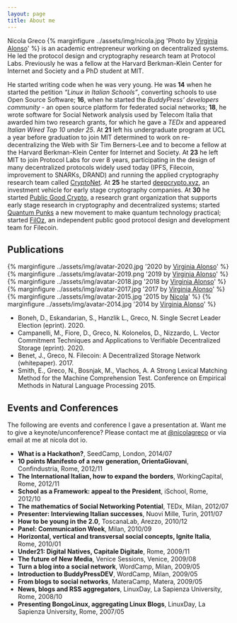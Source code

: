 ```yaml
---
layout: page
title: About me
---
```


Nicola Greco
{% marginfigure ../assets/img/nicola.jpg 'Photo by [Virginia Alonso](http://virginialonso.com)' %}
is an academic entrepreneur working on decentralized systems. He led the protocol design and cryptography research team at Protocol Labs. Previously he was a fellow at the Harvard Berkman-Klein Center for Internet and Society and a PhD student at MIT.

He started writing code when he was very young. He was __14__ when he started the petition _“Linux in Italian Schools”_, converting schools to use Open Source Software; __16__, when he started the _BuddyPress’ developers community_ - an open source platform for federated social networks; __18__, he wrote software for Social Network analysis used by Telecom Italia that awarded him two research grants, for which he gave a *TEDx* and appeared *Italian Wired Top 10 under 25*. At __21__ left his undergraduate program at UCL a year before graduation to join MIT determined to work on re-decentralizing the Web with Sir Tim Berners-Lee and to become a fellow at the Harvard Berkman-Klein Center for Internet and Society. At __23__ he left MIT to join Protocol Labs for over 8 years, participating in the design of many decentralized protocols widely used today (IPFS, Filecoin, improvement to SNARKs, DRAND) and running the applied cryptography research team called [CryptoNet](https://cryptonet.org). At __25__ he started [deepcrypto.xyz](https://deepcrypto.xyz), an investment vehicle for early stage cryptography companies. At __30__ he started [Public Good Crypto](https://publicgoodcrypto.org), a research grant organization that supports early stage research in cryptography and decentralized systems; started [Quantum Punks](https://quantumpunks.org) a new movement to make quantum technology practical; started [FilOz](https://filoz.org), an independent public good protocol design and development team for Filecoin.


## Publications
{% marginfigure ../assets/img/avatar-2020.jpg '2020 by [Virginia Alonso](http://virginialonso.com)' %}
{% marginfigure ../assets/img/avatar-2019.png '2019 by [Virginia Alonso](http://virginialonso.com)' %}
{% marginfigure ../assets/img/avatar-2018.jpg '2018 by [Virginia Alonso](http://virginialonso.com)' %}
{% marginfigure ../assets/img/avatar-2017.jpg '2017 by [Virginia Alonso](http://virginialonso.com)' %}
{% marginfigure ../assets/img/avatar-2015.jpg '2015 by [Nicola](http://nicola.io)' %}
{% marginfigure ../assets/img/avatar-2014.jpg '2014 by [Virginia Alonso](http://virginialonso.com)' %}

- Boneh, D., Eskandarian, S., Hanzlik L., Greco, N. Single Secret Leader Election (eprint). 2020.
- Campanelli, M., Fiore, D., Greco, N. Kolonelos, D., Nizzardo, L. Vector Commitment Techniques and Applications to Verifiable Decentralized Storage  (eprint). 2020.
- Benet, J., Greco, N. Filecoin: A Decentralized Storage Network (whitepaper). 2017.
- Smith, E., Greco, N., Bosnjak, M., Vlachos, A. A Strong Lexical Matching Method for the Machine Comprehension Test. Conference on Empirical Methods in Natural Language Processing 2015.

## Events and Conferences

The following are events and conference I gave a presentation at. Want me to give a keynote/unconference? Please contact me at [@nicolagreco](http://twitter.com/nicolagreco) or via email at me at nicola dot io.

- __What is a Hackathon?__, SeedCamp, London, 2014/07
- __10 points Manifesto of a new generation, OrientaGiovani__, Confindustria, Rome, 2012/11
- __The International Italian, how to expand the borders__, WorkingCapital, Rome, 2012/11
- __School as a Framework: appeal to the President__, iSchool, Rome, 2012/10
- __The mathematics of Social Networking Potential__, TEDx, Milan, 2012/07
- __Presenter: Interviewing Italian successes__, Nuovi Mille, Turin, 2011/07
- __How to be young in the 2.0__, ToscanaLab, Arezzo, 2010/12
- __Panel: Communication Week__, Milan, 2010/09
- __Horizontal, vertical and transversal social concepts, Ignite Italia__, Rome, 2010/01
- __Under21: Digital Natives, Capitale Digitale__, Rome, 2009/11
- __The future of New Media__, Venice Sessions, Venice, 2009/08
- __Turn a blog into a social network__, WordCamp, Milan, 2009/05
- __Introduction to BuddyPressDEV__, WordCamp, Milan, 2009/05
- __From blogs to social networks__, MateraCamp, Matera, 2009/05
- __News, blogs and RSS aggregators__, LinuxDay, La Sapienza University, Rome, 2008/10
- __Presenting BongoLinux, aggregating Linux Blogs__, LinuxDay, La Sapienza University, Rome, 2007/05

